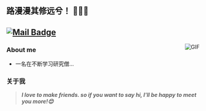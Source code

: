 ## 路漫漫其修远兮！ 👨🏻‍💻
<!--[![GitHub](https://img.shields.io/badge/dynamic/json?logo=github&label=GitHub&labelColor=2C2E43&color=2C2E43&query=%24.count&url=https%3A%2F%2Fapi.swo.moe%2Fstats%2Fgithub%2FQiXiuYuana)](https://github.com/QiXiuYuana)-->
[![Mail Badge](https://img.shields.io/badge/-wenchangkeh@gmail.com-c14438?style=flat&logo=Gmail&logoColor=white&link=mailto:wenchangkeh@gmail.com)](mailto:wenchangkeh@gmail.com)
---
<img align="right" alt="GIF" src="https://raw.githubusercontent.com/JoeyBling/JoeyBling/master/pic/pusheencode.gif" />

### About me

- 一名在不断学习研究僧...




### 关于我

> ***I love to make friends. so if you want to say hi, I'll be happy to meet you more!😊***


